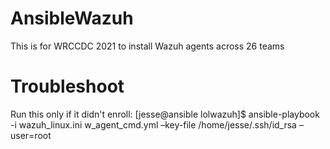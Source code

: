 # AnsibleWazuh
This is for WRCCDC 2021 to install Wazuh agents across 26 teams


# Troubleshoot
Run this only if it didn't enroll: [jesse@ansible lolwazuh]$ ansible-playbook -i wazuh_linux.ini w_agent_cmd.yml –key-file /home/jesse/.ssh/id_rsa –user=root
